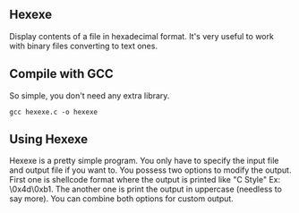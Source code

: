 Hexexe
------
Display contents of a file in hexadecimal format. It's very useful to work with binary files converting to text ones.

Compile with GCC
----------------
So simple, you don't need any extra library.

    gcc hexexe.c -o hexexe
    
Using Hexexe
------------
Hexexe is a pretty simple program. You only have to specify the input file and output file if you want to. You possess two options to modify the output. First one is shellcode format where the output is printed like "C Style" Ex: \0x4d\0xb1. The another one is print the output in uppercase (needless to say more). You can combine both options for custom output.
